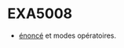 # EXA5008
 - [énoncé](http://casisbelli-03.insa-rouen.fr/wiki/pmwiki.php?n=CASI.EXA5008) et modes opératoires.
